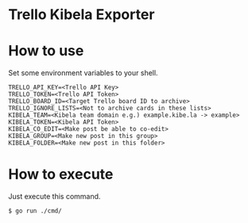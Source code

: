 # Trello Kibela Exporter
# How to use

Set some environment variables to your shell.

```
TRELLO_API_KEY=<Trello API Key>
TRELLO_TOKEN=<Trello API Token>
TRELLO_BOARD_ID=<Target Trello board ID to archive>
TRELLO_IGNORE_LISTS=<Not to archive cards in these lists>
KIBELA_TEAM=<Kibela team domain e.g.) example.kibe.la -> example>
KIBELA_TOKEN=<Kibela API Token>
KIBELA_CO_EDIT=<Make post be able to co-edit>
KIBELA_GROUP=<Make new post in this group>
KIBELA_FOLDER=<Make new post in this folder>
```

# How to execute
Just execute this command.

```
$ go run ./cmd/
```
